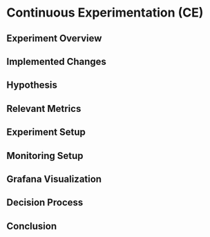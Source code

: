 # Continuous Experimentation (CE)

## Experiment Overview 


## Implemented Changes 


## Hypothesis


## Relevant Metrics 


## Experiment Setup 


## Monitoring Setup 


## Grafana Visualization 


## Decision Process 


## Conclusion 